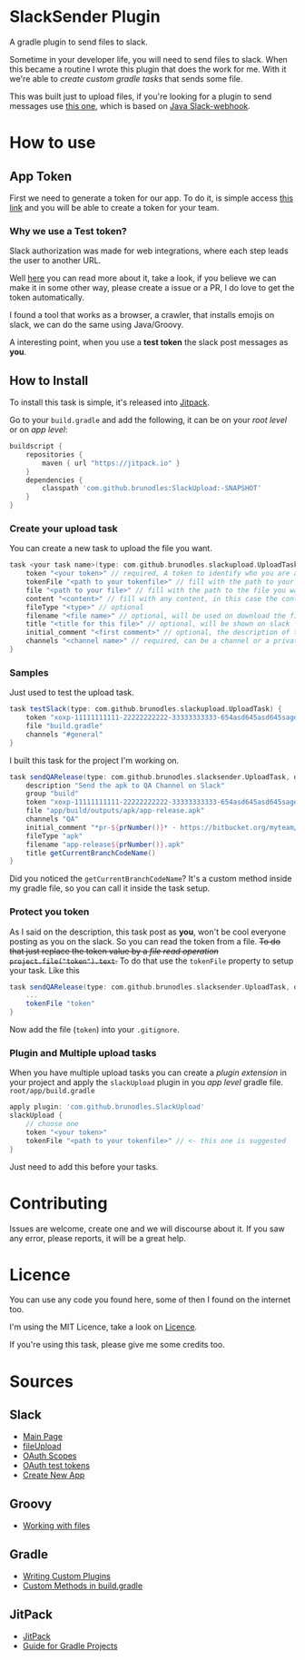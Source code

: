 # SlackSender Plugin
A gradle plugin to send files to slack.

Sometime in your developer life, you will need to send files to slack.
When this became a routine I wrote this plugin that does the work for me.
With it we're able to *create custom gradle tasks* that sends some file.

This was built just to upload files, if you're looking for a plugin to send messages use [this one](https://github.com/Mindera/gradle-slack-plugin), which is based on [Java Slack-webhook](https://github.com/gpedro/slack-webhook).

# How to use

## App Token

First we need to generate a token for our app.
To do it, is simple access [this link](https://api.slack.com/docs/oauth-test-tokens) and you will be able to create a token for your team.

### Why we use a Test token?

Slack authorization was made for web integrations, where each step leads the user to another URL.

Well [here](https://api.slack.com/docs/oauth) you can read more about it, take a look, if you believe we can make it in some other way, please create a issue or a PR, I do love to get the token automatically.

I found a tool that works as a browser, a crawler, that installs emojis on slack, we can do the same using Java/Groovy.

A interesting point, when you use a **test token** the slack post messages as **you**.

## How to Install

To install this task is simple, it's released into [Jitpack](https://jitpack.io/).

Go to your `build.gradle` and add the following, it can be on your *root level* or on *app level*:
```gradle
buildscript {
    repositories {
        maven { url "https://jitpack.io" }
    }
    dependencies {
        classpath 'com.github.brunodles:SlackUpload:-SNAPSHOT'
    }
}
```

### Create your upload task
You can create a new task to upload the file you want.

```gradle
task <your task name>(type: com.github.brunodles.slackupload.UploadTask) {
    token "<your token>" // required, A token to identify who you are and where to send. To create the token look above. Don't need to be filled if you you use the `tokenFile`.
    tokenFile "<path to your tokenfile>" // fill with the path to your token file. Don't use when `token` is filled.
    file "<path to your file>" // fill with the path to the file you want to send. Don't fill this if `content` is filled
    content "<content>" // fill with any content, in this case the content will be converted into a Snippet. Don't fill this if `file` is filled.
    fileType "<type>" // optional
    filename "<file name>" // optional, will be used on download the file
    title "<title for this file>" // optional, will be shown on slack
    initial_comment "<first comment>" // optional, the description of the file
    channels "<channel name>" // required, can be a channel or a private group
}
```

### Samples

Just used to test the upload task.
```gradle
task testSlack(type: com.github.brunodles.slackupload.UploadTask) {
    token "xoxp-11111111111-22222222222-33333333333-654asd645asd645sager654hge"
    file "build.gradle"
    channels "#general"
}
```

I built this task for the project I'm working on.
```gradle
task sendQARelease(type: com.github.brunodles.slacksender.UploadTask, dependsOn: 'assembleRelease') {
    description "Send the apk to QA Channel on Slack"
    group "build"
    token "xoxp-11111111111-22222222222-33333333333-654asd645asd645sager654hge"
    file "app/build/outputs/apk/app-release.apk"
    channels "QA"
    initial_comment "*pr-${prNumber()}* - https://bitbucket.org/myteam/myproject/pull-requests/${prNumber()}"
    fileType "apk"
    filename "app-release${prNumber()}.apk"
    title getCurrentBranchCodeName()
}
```

Did you noticed the `getCurrentBranchCodeName`? It's a custom method inside my gradle file, so you can call it inside the task setup.

### Protect you token
As I said on the description, this task post as **you**, won't be cool everyone posting as you on the slack.
So you can read the token from a file.
~~To do that just replace the token value by a *file read operation* `project.file("token").text`.~~
To do that use the `tokenFile` property to setup your task.
Like this

```gradle
task sendQARelease(type: com.github.brunodles.slacksender.UploadTask, dependsOn: 'assembleRelease') {
    ...
    tokenFile "token"
}
```
Now add the file (`token`) into your `.gitignore`.

### Plugin and Multiple upload tasks
When you have multiple upload tasks you can create a *plugin extension* in your project and apply the `slackUpload` plugin in you *app level* gradle file. `root/app/build.gradle`

```gradle
apply plugin: 'com.github.brunodles.SlackUpload'
slackUpload {
    // choose one
    token "<your token>"
    tokenFile "<path to your tokenfile>" // <- this one is suggested
}
```
Just need to add this before your tasks.

# Contributing

Issues are welcome, create one and we will discourse about it.
If you saw any error, please reports, it will be a great help.

# Licence
You can use any code you found here, some of then I found on the internet too.

I'm using the MIT Licence, take a look on [Licence](LICENCE.md).

If you're using this task, please give me some credits too.

# Sources

## Slack
* [Main Page](https://slack.com/)
* [fileUpload](https://api.slack.com/methods/files.upload)
* [OAuth Scopes](https://api.slack.com/docs/oauth-scopes)
* [OAuth test tokens](https://api.slack.com/docs/oauth-test-tokens)
* [Create New App](https://api.slack.com/apps?new_app=1)

## Groovy
* [Working with files ](http://mrhaki.blogspot.com.br/2009/08/groovy-goodness-working-with-files.html)

## Gradle
* [Writing Custom Plugins](https://docs.gradle.org/current/userguide/custom_plugins.html)
* [Custom Methods in build.gradle](http://stackoverflow.com/a/38032000/1622925)

## JitPack
* [JitPack](https://jitpack.io/)
* [Guide for Gradle Projects](https://jitpack.io/docs/BUILDING/#gradle-projects)
